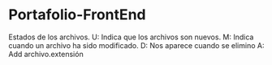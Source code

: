 # Portafolio-FrontEnd
Estados de los archivos.
U: Indica que los archivos son nuevos.
M: Indica cuando un archivo ha sido modificado.
D: Nos aparece cuando se elimino
A: Add archivo.extensión
